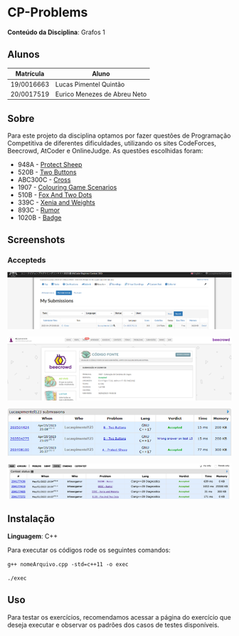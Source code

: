 # CP-Problems

**Conteúdo da Disciplina**: Grafos 1<br>

## Alunos

| Matrícula  | Aluno                        |
| ---------- | ---------------------------- |
| 19/0016663 | Lucas Pimentel Quintão       |
| 20/0017519 | Eurico Menezes de Abreu Neto |

## Sobre

Para este projeto da disciplina optamos por fazer questões de Programação Competitiva de diferentes dificuldades, utilizando os sites CodeForces, Beecrowd, AtCoder e OnlineJudge. As questões escolhidas foram:

- 948A - [Protect Sheep](https://codeforces.com/problemset/problem/948/A)
- 520B - [Two Buttons](https://codeforces.com/problemset/problem/520/B)
- ABC300C - [Cross](https://atcoder.jp/contests/abc300/tasks/abc300_c)
- 1907 - [Colouring Game Scenarios](https://www.beecrowd.com.br/judge/en/problems/view/1907)
- 510B - [Fox And Two Dots](https://codeforces.com/problemset/problem/510/B)
- 339C - [Xenia and Weights](https://codeforces.com/problemset/problem/339/C)
- 893C - [Rumor](https://codeforces.com/contest/893/problem/C)
- 1020B - [Badge](https://codeforces.com/problemset/problem/1020/B)

## Screenshots

### Accepteds

![image](./assets/AC_AtCoder_Cross.png)

![image](./assets/AC_beecrowd_1907.png)

![image](./assets/AC_CodeForces.png)

![image](./assets/codeforces-eurico.png)

## Instalação

**Linguagem**: C++

Para executar os códigos rode os seguintes comandos:

<code>g++ nomeArquivo.cpp -std=c++11 -o exec</code>

<code>./exec</code>

## Uso

Para testar os exercícios, recomendamos acessar a página do exercício que deseja executar e observar os padrões dos casos de testes disponíveis.
